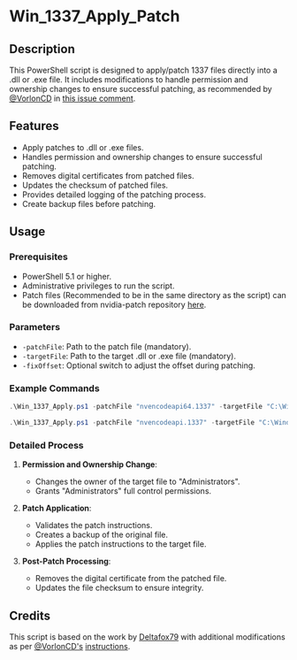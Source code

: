 # Win_1337_Apply_Patch

## Description

This PowerShell script is designed to apply/patch 1337 files directly into a .dll or .exe file. It includes modifications to handle permission and ownership changes to ensure successful patching, as recommended by [@VorlonCD](https://github.com/VorlonCD) in [this issue comment](https://github.com/keylase/nvidia-patch/issues/795#issuecomment-2225573296).

## Features

- Apply patches to .dll or .exe files.
- Handles permission and ownership changes to ensure successful patching.
- Removes digital certificates from patched files.
- Updates the checksum of patched files.
- Provides detailed logging of the patching process.
- Create backup files before patching.

## Usage

### Prerequisites

- PowerShell 5.1 or higher.
- Administrative privileges to run the script.
- Patch files (Recommended to be in the same directory as the script) can be downloaded from nvidia-patch repository [here](https://github.com/keylase/nvidia-patch/tree/master/win).

### Parameters

- `-patchFile`: Path to the patch file (mandatory).
- `-targetFile`: Path to the target .dll or .exe file (mandatory).
- `-fixOffset`: Optional switch to adjust the offset during patching.

### Example Commands

```powershell
.\Win_1337_Apply.ps1 -patchFile "nvencodeapi64.1337" -targetFile "C:\Windows\System32\nvencodeapi64.dll" -fixOffset
```

```powershell
.\Win_1337_Apply.ps1 -patchFile "nvencodeapi.1337" -targetFile "C:\Windows\SysWOW64\nvencodeapi.dll" -fixOffset
```

<!-- ### Instructions

1. **Ensure no program is using the target file**:

   - Use Sysinternals Process Explorer to find any handles or DLL files in use and terminate them if necessary.

2. **Run the script with administrative privileges**:

   - The script checks for administrative privileges and will prompt to restart with elevated rights if not run as an administrator.

3. **Follow the script prompts**:
   - The script will unlock the file by changing its owner to "Administrators" and granting full control permissions.
   - It will then apply the patches, remove the digital certificate, and update the checksum of the patched file. -->

### Detailed Process

1. **Permission and Ownership Change**:

   - Changes the owner of the target file to "Administrators".
   - Grants "Administrators" full control permissions.

2. **Patch Application**:

   - Validates the patch instructions.
   - Creates a backup of the original file.
   - Applies the patch instructions to the target file.

3. **Post-Patch Processing**:
   - Removes the digital certificate from the patched file.
   - Updates the file checksum to ensure integrity.

## Credits

This script is based on the work by [Deltafox79](https://github.com/Deltafox79/Win_1337_Apply_Patch) with additional modifications as per [@VorlonCD's](https://github.com/VorlonCD) [instructions](https://github.com/keylase/nvidia-patch/issues/795#issuecomment-2225573296).
